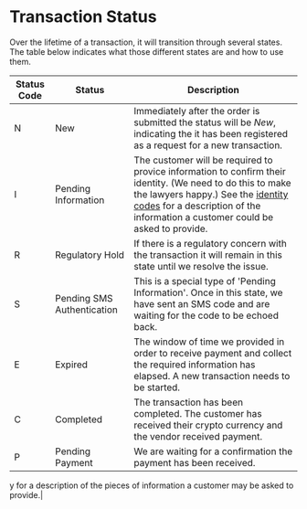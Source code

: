 # Transaction Status

<aside class="notice">
 Over the lifetime of a transaction, it will transition through several states. The table below indicates what those different states are and how to use them.
</aside>

|Status Code|Status|Description|
|-----------|------|-----------|
|N|New|Immediately after the order is submitted the status will be *New*, indicating the it has been registered as a request for a new transaction.|
|I|Pending Information|The customer will be required to provice information to confirm their identity. (We need to do this to make the lawyers happy.)  See the [identity codes](#required-info) for a description of the information a customer could be asked to provide.|
|R|Regulatory Hold| If there is a regulatory concern with the transaction it will remain in this state until we resolve the issue.|
|S|Pending SMS Authentication| This is a special type of 'Pending Information'.  Once in this state, we have sent an SMS code and are waiting for the code to be echoed back.|
|E|Expired|The window of time we provided in order to receive payment and collect the required information has elapsed. A new transaction needs to be started.|
|C|Completed|The transaction has been completed.  The customer has received their crypto currency and the vendor received payment.
|P|Pending Payment|We are waiting for a confirmation the payment has been received.|

y for a description of the pieces of information a customer may be asked to provide.|
